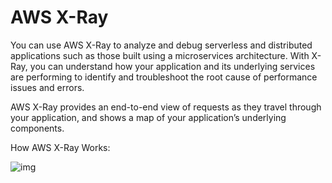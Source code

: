 # AWS X-Ray

You can use AWS X-Ray to analyze and debug serverless and distributed applications such as those built using a microservices architecture. With X-Ray, you can understand how your application and its underlying services are performing to identify and troubleshoot the root cause of performance issues and errors.

AWS X-Ray provides an end-to-end view of requests as they travel through your application, and shows a map of your application’s underlying components.

How AWS X-Ray Works:

![img](https://d1.awsstatic.com/Products/product-name/Images/product-page-diagram_AWS-X-Ray_how-it-works.2922edd4bfe011e997dbf32fdf8bd520bcbc85fb.png)
